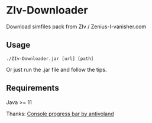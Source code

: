 # ZIv-Downloader

Download simfiles pack from ZIv / Zenius-I-vanisher.com

## Usage

```
./ZIv-Downloader.jar [url] [path]
```

Or just run the .jar file and follow the tips.

## Requirements

Java >= 11

Thanks: [Console progress bar by antivoland](https://github.com/antivoland/console-progress-bar)